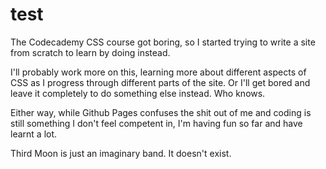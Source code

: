 # test

The Codecademy CSS course got boring, so I started trying to write a site from scratch to learn by doing instead.

I'll probably work more on this, learning more about different aspects of CSS as I progress through different parts
of the site. Or I'll get bored and leave it completely to do something else instead. Who knows.

Either way, while Github Pages confuses the shit out of me and coding is still something I don't feel competent in,
I'm having fun so far and have learnt a lot.

Third Moon is just an imaginary band. It doesn't exist. 
